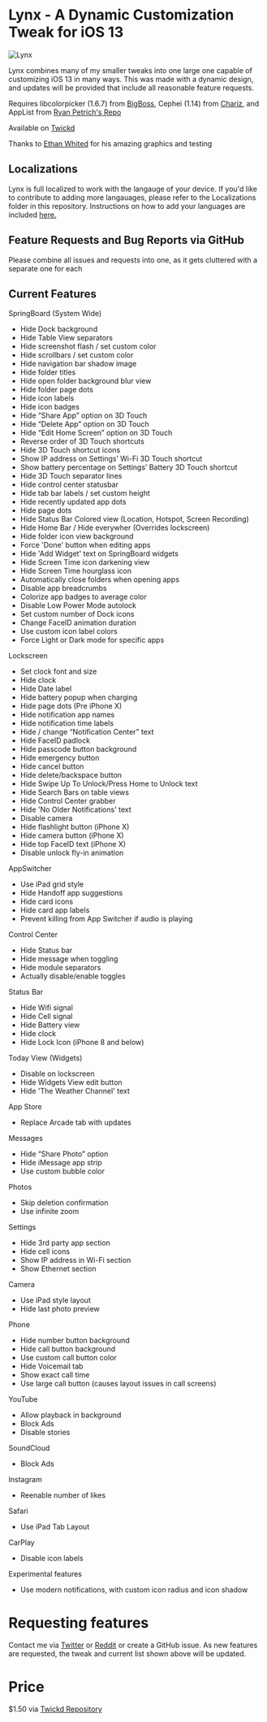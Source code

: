 # Lynx - A Dynamic Customization Tweak for iOS 13

![Lynx](http://mtac.app/assets/images/lynxbanner.png)

Lynx combines many of my smaller tweaks into one large one capable of customizing iOS 13 in many ways. This was made with a dynamic design, and updates will be provided that include all reasonable feature requests.

Requires libcolorpicker (1.6.7) from [BigBoss](http://cydia.saurik.com/package/org.thebigboss.libcolorpicker/), Cephei (1.14) from [Chariz](https://repo.chariz.io/package/ws.hbang.common/), and AppList from [Ryan Petrich's Repo](http://rpetri.ch/repo)

Available on [Twickd](https://repo.twickd.com/)

Thanks to [Ethan Whited](https://twitter.com/EthanWhited) for his amazing graphics and testing

## Localizations

Lynx is full localized to work with the langauge of your device. If you'd like to contribute to adding more langauages, please refer to the Localizations folder in this repository. Instructions on how to add your languages are included [here.](https://github.com/MTAC/Lynx)

## Feature Requests and Bug Reports via GitHub

Please combine all issues and requests into one, as it gets cluttered with a separate one for each

## Current Features

SpringBoard (System Wide)

* Hide Dock background
* Hide Table View separators
* Hide screenshot flash / set custom color
* Hide scrollbars / set custom color
* Hide navigation bar shadow image
* Hide folder titles
* Hide open folder background blur view
* Hide folder page dots
* Hide icon labels
* Hide icon badges
* Hide “Share App” option on 3D Touch
* Hide “Delete App” option on 3D Touch
* Hide “Edit Home Screen” option on 3D Touch
* Reverse order of 3D Touch shortcuts
* Hide 3D Touch shortcut icons
* Show IP address on Settings’ Wi-Fi 3D Touch shortcut
* Show battery percentage on Settings’ Battery 3D Touch shortcut
* Hide 3D Touch separator lines
* Hide control center statusbar
* Hide tab bar labels / set custom height
* Hide recently updated app dots
* Hide page dots
* Hide Status Bar Colored view (Location, Hotspot, Screen Recording)
* Hide Home Bar / Hide everywher (Overrides lockscreen)
* Hide folder icon view background
* Force 'Done' button when editing apps
* Hide 'Add Widget' text on SpringBoard widgets
* Hide Screen Time icon darkening view
* Hide Screen Time hourglass icon
* Automatically close folders when opening apps
* Disable app breadcrumbs
* Colorize app badges to average color
* Disable Low Power Mode autolock
* Set custom number of Dock icons
* Change FaceID animation duration
* Use custom icon label colors
* Force Light or Dark mode for specific apps

Lockscreen

* Set clock font and size
* Hide clock
* Hide Date label
* Hide battery popup when charging
* Hide page dots (Pre iPhone X)
* Hide notification app names
* Hide notification time labels
* Hide / change “Notification Center” text
* Hide FaceID padlock
* Hide passcode button background
* Hide emergency button
* Hide cancel button
* Hide delete/backspace button
* Hide Swipe Up To Unlock/Press Home to Unlock text
* Hide Search Bars on table views
* Hide Control Center grabber
* Hide 'No Older Notifications' text
* Disable camera
* Hide flashlight button (iPhone X)
* Hide camera button (iPhone X)
* Hide top FaceID text (iPhone X)
* Disable unlock fly-in animation

AppSwitcher

* Use iPad grid style
* Hide Handoff app suggestions
* Hide card icons
* Hide card app labels
* Prevent killing from App Switcher if audio is playing

Control Center

* Hide Status bar
* Hide message when toggling
* Hide module separators
* Actually disable/enable toggles

Status Bar

* Hide Wifi signal
* Hide Cell signal
* Hide Battery view
* Hide clock
* Hide Lock Icon (iPhone 8 and below)

Today View (Widgets)

* Disable on lockscreen
* Hide Widgets View edit button
* Hide 'The Weather Channel' text

App Store

* Replace Arcade tab with updates

Messages

* Hide “Share Photo” option
* Hide iMessage app strip
* Use custom bubble color

Photos

* Skip deletion confirmation
* Use infinite zoom

Settings

* Hide 3rd party app section
* Hide cell icons
* Show IP address in Wi-Fi section
* Show Ethernet section

Camera

* Use iPad style layout
* Hide last photo preview

Phone

* Hide number button background
* Hide call button background
* Use custom call button color
* Hide Voicemail tab
* Show exact call time
* Use large call button (causes layout issues in call screens)

YouTube

* Allow playback in background
* Block Ads
* Disable stories

SoundCloud

* Block Ads

Instagram

* Reenable number of likes

Safari

* Use iPad Tab Layout

CarPlay

* Disable icon labels

Experimental features

* Use modern notifications, with custom icon radius and icon shadow

# Requesting features

Contact me via [Twitter](https://twitter.com/mtac8) or [Reddit](https://reddit.com/u/-MTAC-) or create a GitHub issue. As new features are requested, the tweak and current list shown above will be updated.

# Price

$1.50 via [Twickd Repository](https://repo.twickd.com/)
